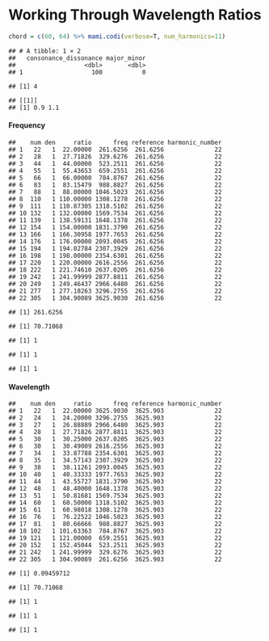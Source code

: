 Working Through Wavelength Ratios
================

``` r
chord = c(60, 64) %>% mami.codi(verbose=T, num_harmonics=11)
```

    ## # A tibble: 1 × 2
    ##   consonance_dissonance major_minor
    ##                   <dbl>       <dbl>
    ## 1                   100           0

    ## [1] 4

    ## [[1]]
    ## [1] 0.9 1.1

#### Frequency

    ##    num den     ratio      freq reference harmonic_number
    ## 1   22   1  22.00000  261.6256  261.6256              22
    ## 2   28   1  27.71826  329.6276  261.6256              22
    ## 3   44   1  44.00000  523.2511  261.6256              22
    ## 4   55   1  55.43653  659.2551  261.6256              22
    ## 5   66   1  66.00000  784.8767  261.6256              22
    ## 6   83   1  83.15479  988.8827  261.6256              22
    ## 7   88   1  88.00000 1046.5023  261.6256              22
    ## 8  110   1 110.00000 1308.1278  261.6256              22
    ## 9  111   1 110.87305 1318.5102  261.6256              22
    ## 10 132   1 132.00000 1569.7534  261.6256              22
    ## 11 139   1 138.59131 1648.1378  261.6256              22
    ## 12 154   1 154.00000 1831.3790  261.6256              22
    ## 13 166   1 166.30958 1977.7653  261.6256              22
    ## 14 176   1 176.00000 2093.0045  261.6256              22
    ## 15 194   1 194.02784 2307.3929  261.6256              22
    ## 16 198   1 198.00000 2354.6301  261.6256              22
    ## 17 220   1 220.00000 2616.2556  261.6256              22
    ## 18 222   1 221.74610 2637.0205  261.6256              22
    ## 19 242   1 241.99999 2877.8811  261.6256              22
    ## 20 249   1 249.46437 2966.6480  261.6256              22
    ## 21 277   1 277.18263 3296.2755  261.6256              22
    ## 22 305   1 304.90089 3625.9030  261.6256              22

    ## [1] 261.6256

    ## [1] 70.71068

    ## [1] 1

    ## [1] 1

    ## [1] 1

#### Wavelength

    ##    num den     ratio      freq reference harmonic_number
    ## 1   22   1  22.00000 3625.9030  3625.903              22
    ## 2   24   1  24.20000 3296.2755  3625.903              22
    ## 3   27   1  26.88889 2966.6480  3625.903              22
    ## 4   28   1  27.71826 2877.8811  3625.903              22
    ## 5   30   1  30.25000 2637.0205  3625.903              22
    ## 6   30   1  30.49009 2616.2556  3625.903              22
    ## 7   34   1  33.87788 2354.6301  3625.903              22
    ## 8   35   1  34.57143 2307.3929  3625.903              22
    ## 9   38   1  38.11261 2093.0045  3625.903              22
    ## 10  40   1  40.33333 1977.7653  3625.903              22
    ## 11  44   1  43.55727 1831.3790  3625.903              22
    ## 12  48   1  48.40000 1648.1378  3625.903              22
    ## 13  51   1  50.81681 1569.7534  3625.903              22
    ## 14  60   1  60.50000 1318.5102  3625.903              22
    ## 15  61   1  60.98018 1308.1278  3625.903              22
    ## 16  76   1  76.22522 1046.5023  3625.903              22
    ## 17  81   1  80.66666  988.8827  3625.903              22
    ## 18 102   1 101.63363  784.8767  3625.903              22
    ## 19 121   1 121.00000  659.2551  3625.903              22
    ## 20 152   1 152.45044  523.2511  3625.903              22
    ## 21 242   1 241.99999  329.6276  3625.903              22
    ## 22 305   1 304.90089  261.6256  3625.903              22

    ## [1] 0.09459712

    ## [1] 70.71068

    ## [1] 1

    ## [1] 1

    ## [1] 1
